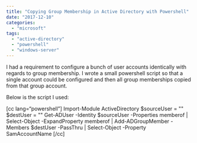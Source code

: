 ```yaml
---
title: "Copying Group Membership in Active Directory with Powershell"
date: "2017-12-10"
categories: 
  - "microsoft"
tags: 
  - "active-directory"
  - "powershell"
  - "windows-server"
---
```


I had a requirement to configure a bunch of user accounts identically with regards to group membership. I wrote a small powershell script so that a single account could be configured and then all group memberships copied from that group account.

Below is the script I used:

\[cc lang=“powershell”\] Import-Module ActiveDirectory $sourceUser = "" $destUser = "" Get-ADUser -Identity $sourceUser -Properties memberof | Select-Object -ExpandProperty memberof | Add-ADGroupMember -Members $destUser -PassThru | Select-Object -Property SamAccountName \[/cc\]
